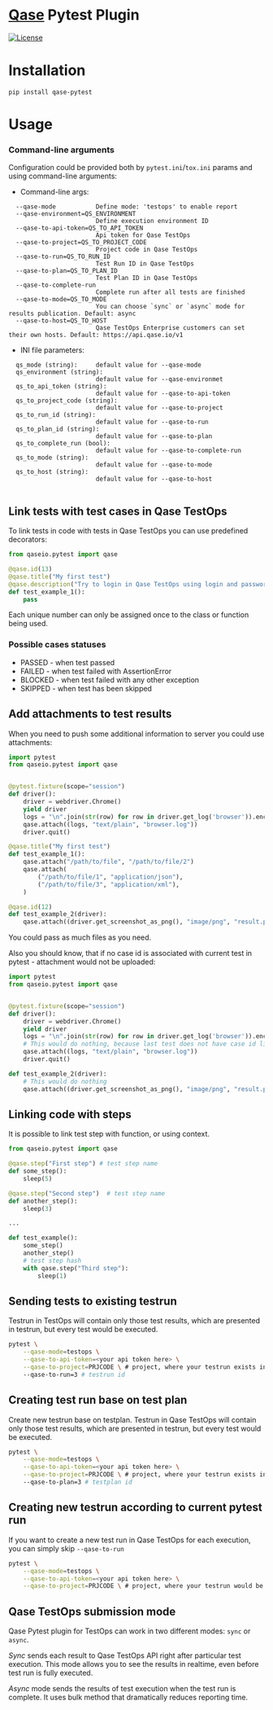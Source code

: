 # [Qase](https://qase.io) Pytest Plugin

[![License](https://lxgaming.github.io/badges/License-Apache%202.0-blue.svg)](https://www.apache.org/licenses/LICENSE-2.0)

# Installation

```
pip install qase-pytest
```

# Usage

### Command-line arguments
Configuration could be provided both by `pytest.ini`/`tox.ini` params
and using command-line arguments:

* Command-line args:
```
  --qase-mode           Define mode: 'testops' to enable report
  --qase-environment=QS_ENVIRONMENT
                        Define execution environment ID
  --qase-to-api-token=QS_TO_API_TOKEN
                        Api token for Qase TestOps
  --qase-to-project=QS_TO_PROJECT_CODE
                        Project code in Qase TestOps
  --qase-to-run=QS_TO_RUN_ID
                        Test Run ID in Qase TestOps
  --qase-to-plan=QS_TO_PLAN_ID
                        Test Plan ID in Qase TestOps
  --qase-to-complete-run
                        Complete run after all tests are finished
  --qase-to-mode=QS_TO_MODE
                        You can choose `sync` or `async` mode for results publication. Default: async
  --qase-to-host=QS_TO_HOST
                        Qase TestOps Enterprise customers can set their own hosts. Default: https://api.qase.io/v1
```

* INI file parameters:

```
  qs_mode (string):     default value for --qase-mode
  qs_environment (string):
                        default value for --qase-environmet
  qs_to_api_token (string):
                        default value for --qase-to-api-token
  qs_to_project_code (string):
                        default value for --qase-to-project
  qs_to_run_id (string):
                        default value for --qase-to-run
  qs_to_plan_id (string):
                        default value for --qase-to-plan
  qs_to_complete_run (bool):
                        default value for --qase-to-complete-run
  qs_to_mode (string):
                        default value for --qase-to-mode
  qs_to_host (string):
                        default value for --qase-to-host
    
```

## Link tests with test cases in Qase TestOps

To link tests in code with tests in Qase TestOps you can use predefined decorators:

```python
from qaseio.pytest import qase

@qase.id(13)
@qase.title("My first test")
@qase.description("Try to login in Qase TestOps using login and password")
def test_example_1():
    pass
```

Each unique number can only be assigned once to the class or function being used.

### Possible cases statuses

- PASSED - when test passed
- FAILED - when test failed with AssertionError
- BLOCKED - when test failed with any other exception
- SKIPPED - when test has been skipped

## Add attachments to test results

When you need to push some additional information to server you could use
attachments:

```python
import pytest
from qaseio.pytest import qase


@pytest.fixture(scope="session")
def driver():
    driver = webdriver.Chrome()
    yield driver
    logs = "\n".join(str(row) for row in driver.get_log('browser')).encode('utf-8')
    qase.attach((logs, "text/plain", "browser.log"))
    driver.quit()

@qase.title("My first test")
def test_example_1():
    qase.attach("/path/to/file", "/path/to/file/2")
    qase.attach(
        ("/path/to/file/1", "application/json"),
        ("/path/to/file/3", "application/xml"),
    )

@qase.id(12)
def test_example_2(driver):
    qase.attach((driver.get_screenshot_as_png(), "image/png", "result.png"))
```

You could pass as much files as you need.

Also you should know, that if no case id is associated with current test in
pytest - attachment would not be uploaded:

```python
import pytest
from qaseio.pytest import qase


@pytest.fixture(scope="session")
def driver():
    driver = webdriver.Chrome()
    yield driver
    logs = "\n".join(str(row) for row in driver.get_log('browser')).encode('utf-8')
    # This would do nothing, because last test does not have case id link
    qase.attach((logs, "text/plain", "browser.log"))
    driver.quit()

def test_example_2(driver):
    # This would do nothing
    qase.attach((driver.get_screenshot_as_png(), "image/png", "result.png"))
```

## Linking code with steps

It is possible to link test step with function, or using context.

```python
from qaseio.pytest import qase

@qase.step("First step") # test step name
def some_step():
    sleep(5)

@qase.step("Second step")  # test step name
def another_step():
    sleep(3)

...

def test_example():
    some_step()
    another_step()
    # test step hash
    with qase.step("Third step"):
        sleep(1)
```

## Sending tests to existing testrun

Testrun in TestOps will contain only those test results, which are presented in testrun,
but every test would be executed.

```bash
pytest \
    --qase-mode=testops \
    --qase-to-api-token=<your api token here> \
    --qase-to-project=PRJCODE \ # project, where your testrun exists in
    --qase-to-run=3 # testrun id
```

## Creating test run base on test plan

Create new testrun base on testplan. Testrun in Qase TestOps will contain only those
test results, which are presented in testrun, but every test would be executed.

```bash
pytest \
    --qase-mode=testops \
    --qase-to-api-token=<your api token here> \
    --qase-to-project=PRJCODE \ # project, where your testrun exists in
    --qase-to-plan=3 # testplan id
```

## Creating new testrun according to current pytest run

If you want to create a new test run in Qase TestOps for each execution, you can simply skip `--qase-to-run`

```bash
pytest \
    --qase-mode=testops \
    --qase-to-api-token=<your api token here> \
    --qase-to-project=PRJCODE \ # project, where your testrun would be created
```

## Qase TestOps submission mode

Qase Pytest plugin for TestOps can work in two different modes: `sync` or `async`. 

*Sync* sends each result to Qase TestOps API right after particular test execution. This mode allows you to see the results in realtime, even before test run is fully executed. 

*Async* mode sends the results of test execution when the test run is complete. It uses bulk method that dramatically reduces reporting time.
